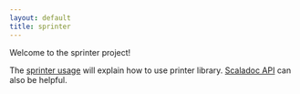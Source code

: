 ```yaml
---
layout: default
title: sprinter
---
```


Welcome to the sprinter project! 

The [sprinter usage](https://github.com/VladimirNik/sprinter) will explain how to use printer library. [Scaladoc API](latest/api/index.html) can also be helpful.

